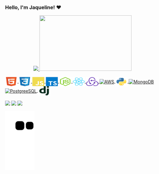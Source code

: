 ### Hello, I'm Jaqueline! :heart:

<div align="center">
  <a href="https://github.com/jaquemalinoski">
  <img height="180em" src="https://github-readme-stats.vercel.app/api?username=jaquemalinoski&show_icons=true&theme=dracula&include_all_commits=true&count_private=true"/>
  <img height="180em" width='300px' src="https://github-readme-stats.vercel.app/api/top-langs/?username=jaquemalinoski&layout=compact&langs_count=7&theme=dracula"/>
</div>

<div style="display: inline_block"><br>
    <img align="center" alt="HTML" title="HTML" height="30" width="40" src="https://raw.githubusercontent.com/devicons/devicon/master/icons/html5/html5-original.svg">
    <img align="center" alt="CSS" title="CSS" height="30" width="40" src="https://raw.githubusercontent.com/devicons/devicon/master/icons/css3/css3-original.svg">
    <img align="center" alt="Js" title="JavaScript" height="30" width="40" src="https://raw.githubusercontent.com/devicons/devicon/master/icons/javascript/javascript-plain.svg">
    <img align="center" alt="Ts" title="TypeScript" height="30" width="40" src="https://raw.githubusercontent.com/devicons/devicon/master/icons/typescript/typescript-plain.svg">
    <img align="center" alt="NodeJS" title="NodeJS" height="30" width="40" src="https://raw.githubusercontent.com/devicons/devicon/master/icons/nodejs/nodejs-original.svg">
    <img align="center" alt="React" title="React" height="30" width="40" src="https://raw.githubusercontent.com/devicons/devicon/master/icons/react/react-original.svg">
    <img align="center" alt="Redux" title="Redux" height="30" width="40" src="https://raw.githubusercontent.com/devicons/devicon/master/icons/redux/redux-original.svg">
    <img align="center" alt="AWS" title="AWS" height="30" width="40" src="https://cdn.jsdelivr.net/gh/devicons/devicon/icons/amazonwebservices/amazonwebservices-original.svg">
    <img align="center" alt="Python" title="Python" height="30" width="40" src="https://raw.githubusercontent.com/devicons/devicon/master/icons/python/python-original.svg">
    <img align="center" alt="MongoDB" title="MongoDB" height="30" width="40" src="https://cdn.jsdelivr.net/gh/devicons/devicon/icons/mongodb/mongodb-original.svg">
    <img align="center" alt="PostgreeSQL" title="PostgreeSQL" height="30" width="40" src="https://cdn.jsdelivr.net/gh/devicons/devicon/icons/postgresql/postgresql-original.svg">
    <img align="center" alt="Django" title="Django" height="30" width="40" src="https://raw.githubusercontent.com/devicons/devicon/master/icons/django/django-plain.svg">
    </div>
    
<div><br>
  <a href="https://instagram.com/jaquesalturi" target="_blank"><img src="https://img.shields.io/badge/-Instagram-%23E4405F?style=for-the-badge&logo=instagram&logoColor=white" target="_blank"></a>
  <a href = "mailto:jaqueline.salturi@gmail.com"><img src="https://img.shields.io/badge/-Gmail-%23333?style=for-the-badge&logo=gmail&logoColor=white" target="_blank"></a>
  <a href="https://www.linkedin.com/in/jaquemalinoski/" target="_blank"><img src="https://img.shields.io/badge/-LinkedIn-%230077B5?style=for-the-badge&logo=linkedin&logoColor=white" target="_blank"></a> 
  </div>
 
  ![Snake animation](https://github.com/rafaballerini/rafaballerini/blob/output/github-contribution-grid-snake.svg)
 
</div>
